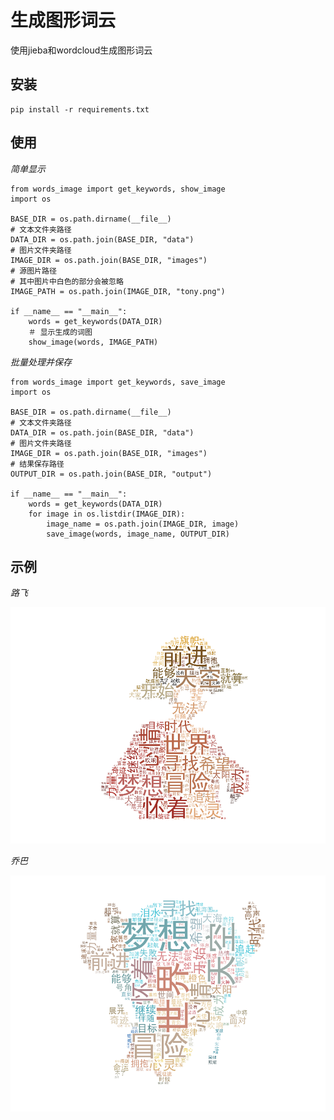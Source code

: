 生成图形词云
==========

使用jieba和wordcloud生成图形词云

## 安装

    pip install -r requirements.txt

## 使用

*简单显示*

    from words_image import get_keywords, show_image
    import os

    BASE_DIR = os.path.dirname(__file__)
    # 文本文件夹路径
    DATA_DIR = os.path.join(BASE_DIR, "data")
    # 图片文件夹路径
    IMAGE_DIR = os.path.join(BASE_DIR, "images")
    # 源图片路径
    # 其中图片中白色的部分会被忽略
    IMAGE_PATH = os.path.join(IMAGE_DIR, "tony.png")

    if __name__ == "__main__":
        words = get_keywords(DATA_DIR)
        ＃ 显示生成的词图
        show_image(words, IMAGE_PATH)

*批量处理并保存*

    from words_image import get_keywords, save_image
    import os

    BASE_DIR = os.path.dirname(__file__)
    # 文本文件夹路径
    DATA_DIR = os.path.join(BASE_DIR, "data")
    # 图片文件夹路径
    IMAGE_DIR = os.path.join(BASE_DIR, "images")
    # 结果保存路径
    OUTPUT_DIR = os.path.join(BASE_DIR, "output")

    if __name__ == "__main__":
        words = get_keywords(DATA_DIR)
        for image in os.listdir(IMAGE_DIR):
            image_name = os.path.join(IMAGE_DIR, image)
            save_image(words, image_name, OUTPUT_DIR)


## 示例

*路飞*

![luffy_word](output/luffy.png)

*乔巴*

![tony_words](output/tony.png)
